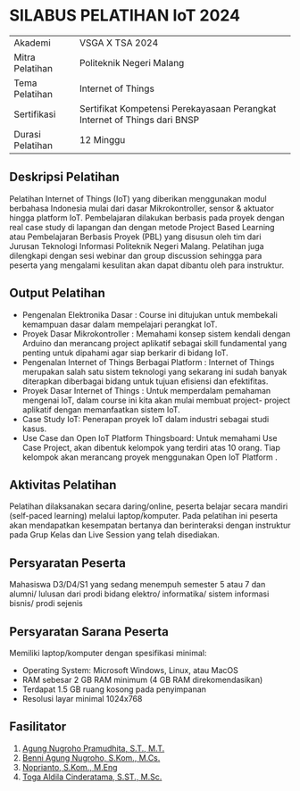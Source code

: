 # SILABUS PELATIHAN IoT 2024

|                  |                          |
|------------------|--------------------------|
| Akademi    | VSGA X TSA 2024       |
| Mitra Pelatihan| Politeknik Negeri Malang                |
| Tema Pelatihan        | Internet of Things |
| Sertifikasi         | Sertifikat Kompetensi Perekayasaan Perangkat Internet of Things dari BNSP                        |
| Durasi Pelatihan | 12 Minggu |

## Deskripsi Pelatihan

Pelatihan Internet of Things (IoT) yang diberikan menggunakan modul berbahasa Indonesia mulai dari dasar
Mikrokontroller, sensor & aktuator hingga platform IoT. Pembelajaran dilakukan berbasis pada proyek dengan real case
study di lapangan dan dengan metode Project Based Learning atau Pembelajaran Berbasis Proyek (PBL) yang disusun oleh tim
dari Jurusan Teknologi Informasi Politeknik Negeri Malang. Pelatihan juga dilengkapi dengan sesi webinar dan group
discussion sehingga para peserta yang mengalami kesulitan akan dapat dibantu oleh para instruktur.

## Output Pelatihan

- Pengenalan Elektronika Dasar : Course ini ditujukan untuk membekali kemampuan dasar dalam mempelajari perangkat IoT.
- Proyek Dasar Mikrokontroller : Memahami konsep sistem kendali dengan Arduino dan merancang project aplikatif sebagai
  skill fundamental yang penting untuk dipahami agar siap berkarir di bidang IoT.
- Pengenalan Internet of Things Berbagai Platform : Internet of Things merupakan salah satu sistem teknologi yang
  sekarang ini sudah banyak diterapkan diberbagai bidang untuk tujuan efisiensi dan efektifitas.
- Proyek Dasar Internet of Things : Untuk memperdalam pemahaman mengenai IoT, dalam course ini kita akan mulai membuat
  project- project aplikatif dengan memanfaatkan sistem IoT.
- Case Study IoT: Penerapan proyek IoT dalam industri sebagai studi kasus.
- Use Case dan Open IoT Platform Thingsboard: Untuk memahami Use Case Project, akan dibentuk kelompok yang terdiri atas
  10 orang. Tiap kelompok akan merancang proyek menggunakan Open IoT Platform .

## Aktivitas Pelatihan

Pelatihan dilaksanakan secara daring/online, peserta belajar secara mandiri (self-paced learning) melalui
laptop/komputer. Pada pelatihan ini peserta akan mendapatkan kesempatan bertanya dan berinteraksi dengan instruktur pada
Grup Kelas dan Live Session yang telah disediakan.

## Persyaratan Peserta

Mahasiswa D3/D4/S1 yang sedang menempuh semester 5 atau 7 dan alumni/ lulusan dari prodi bidang elektro/ informatika/
sistem informasi bisnis/ prodi sejenis

## Persyaratan Sarana Peserta

Memiliki laptop/komputer dengan spesifikasi minimal:
- Operating System: Microsoft Windows, Linux, atau MacOS
- RAM sebesar 2 GB RAM minimum (4 GB RAM direkomendasikan)
- Terdapat 1.5 GB ruang kosong pada penyimpanan
- Resolusi layar minimal 1024x768

## Fasilitator

1. [Agung Nugroho Pramudhita, S.T., M.T.](https://github.com/agungpramudhita)
3. [Benni Agung Nugroho, S.Kom., M.Cs.](https://github.com/354lux)
3. [Noprianto, S.Kom., M.Eng](https://github.com/0d3ng)
3. [Toga Aldila Cinderatama, S.ST., M.Sc.](https://github.com/togaaldila)
